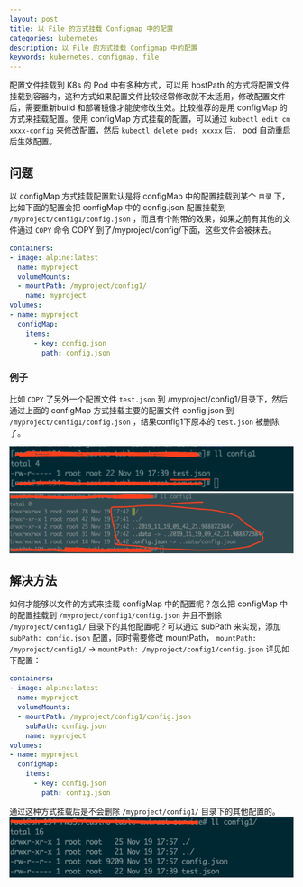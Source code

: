 ```yaml
---
layout: post
title: 以 File 的方式挂载 Configmap 中的配置
categories: kubernetes
description: 以 File 的方式挂载 Configmap 中的配置
keywords: kubernetes, configmap, file
---
```


配置文件挂载到 K8s 的 Pod 中有多种方式，可以用 hostPath 的方式将配置文件挂载到容器内，这种方式如果配置文件比较经常修改就不太适用，修改配置文件后，需要重新build 和部署镜像才能使修改生效。比较推荐的是用 configMap 的方式来挂载配置。使用 configMap 方式挂载的配置，可以通过 ```kubectl edit cm xxxx-config``` 来修改配置，然后 ```kubectl delete pods xxxxx``` 后， pod 自动重启后生效配置。  

## 问题
以 configMap 方式挂载配置默认是将 configMap 中的配置挂载到某个 ```目录``` 下，比如下面的配置会把 configMap 中的 config.json 配置挂载到 ```/myproject/config1/config.json``` ，而且有个附带的效果，如果之前有其他的文件通过 ```COPY``` 命令 COPY 到了/myproject/config/下面，这些文件会被抹去。
```yaml
containers:
- image: alpine:latest
  name: myproject
  volumeMounts:
  - mountPath: /myproject/config1/
    name: myproject
volumes:
- name: myproject
  configMap:
    items:
      - key: config.json
        path: config.json
```

### 例子
比如 ```COPY``` 了另外一个配置文件 ```test.json``` 到 /myproject/config1/目录下，然后通过上面的 configMap 方式挂载主要的配置文件 config.json 到 ```/myproject/config1/config.json``` ，结果config1下原本的 ```test.json``` 被删除了。

<img src="/images/posts/configmap/configmap-01.png">
<img src="/images/posts/configmap/configmap-02.png">

## 解决方法
如何才能够以文件的方式来挂载 configMap 中的配置呢？怎么把 configMap 中的配置挂载到 ```/myproject/config1/config.json``` 并且不删除 ```/myproject/config1/``` 目录下的其他配置呢？可以通过 subPath 来实现，添加 ```subPath: config.json``` 配置，同时需要修改 mountPath， ```mountPath: /myproject/config1/``` -> ```mountPath: /myproject/config1/config.json```  详见如下配置：

```yaml
containers:
- image: alpine:latest
  name: myproject
  volumeMounts:
  - mountPath: /myproject/config1/config.json
    subPath: config.json
    name: myproject
volumes:
- name: myproject
  configMap:
    items:
      - key: config.json
        path: config.json
```

通过这种方式挂载后是不会删除 ```/myproject/config1/``` 目录下的其他配置的。
<img src="/images/posts/configmap/configmap-03.png">